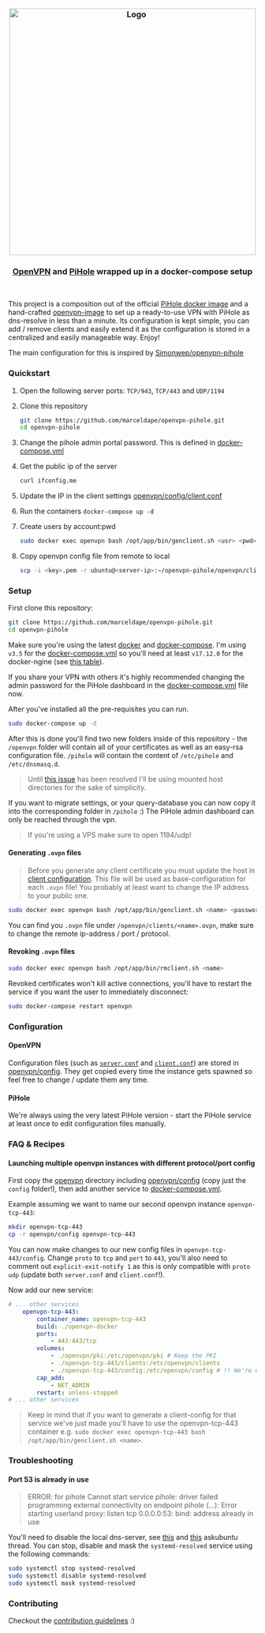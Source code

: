 <h3 align="center">
    <img src="https://user-images.githubusercontent.com/30767528/91841822-4a3a5900-ec53-11ea-92fe-4bde2acccac4.png" alt="Logo" width="500">
</h3>

<h3 align="center">
    <a href="https://openvpn.net">OpenVPN</a> and <a href="https://pi-hole.net">PiHole</a> wrapped up in a docker-compose setup
</h3>

<br/>


This project is a composition out of the official [PiHole docker image](https://github.com/pi-hole/docker-pi-hole) and a hand-crafted [openvpn-image](openvpn-docker) to set up a ready-to-use
VPN with PiHole as dns-resolve in less than a minute. Its configuration is kept simple, you can add / remove clients and easily extend it as the configuration is stored in a centralized and easily manageable way.
Enjoy!

The main configuration for this is inspired by [Simonwep/openvpn-pihole](https://github.com/Simonwep/openvpn-pihole)

### Quickstart
 1) Open the following server ports: `TCP/943`, `TCP/443` and `UDP/1194`
 2) Clone this repository 
    ```sh
    git clone https://github.com/marceldape/openvpn-pihole.git
    cd openvpn-pihole
    ```
 3) Change the pihole admin portal password. This is defined in [docker-compose.yml](https://github.com/marceldape/openvpn-pihole/blob/master/docker-compose.yml#L38)
 4) Get the public ip of the server 
     ```sh
    curl ifconfig.me
    ```
 5) Update the IP in the client settings   [openvpn/config/client.conf](https://github.com/marceldape/openvpn-pihole/blob/master/openvpn/config/client.conf#L4)
    
 6) Run the containers `docker-compose up -d`
 
 7) Create users by account:pwd
      ```sh
    sudo docker exec openvpn bash /opt/app/bin/genclient.sh <usr> <pwd>
    ```
 8) Copy openvpn config file from remote to local
       ```sh
    scp -i <key>.pem -r ubuntu@<server-ip>:~/openvpn-pihole/openvpn/clients/*.ovpn .
    ```

 
### Setup

First clone this repository:

```sh
git clone https://github.com/marceldape/openvpn-pihole.git
cd openvpn-pihole
```

Make sure you're using the latest [docker](https://docs.docker.com/get-docker/) and [docker-compose](https://docs.docker.com/compose/install/).
I'm using `v3.5` for the [docker-compose.yml](docker-compose.yml) so you'll need at least `v17.12.0` for the docker-ngine (see [this table](https://docs.docker.com/compose/compose-file/#compose-and-docker-compatibility-matrix)).

If you share your VPN with others it's highly recommended changing the admin password for the PiHole dashboard in the [docker-compose.yml](docker-compose.yml) file now.

After you've installed all the pre-requisites you can run.
```sh
sudo docker-compose up -d
```

After this is done you'll find two new folders inside of this repository - the `/openvpn` folder will contain all of your certificates as well as an easy-rsa configuration file.
`/pihole` will contain the content of `/etc/pihole` and `/etc/dnsmasq.d`.

> Until [this issue](https://github.com/moby/moby/issues/32582) has been resolved I'll be using mounted host directories for the sake of simplicity.

If you want to migrate settings, or your query-database you can now copy it into the corresponding folder in `/pihole` :)
The PiHole admin dashboard can only be reached through the vpn.

> If you're using a VPS make sure to open 1194/udp!

#### Generating `.ovpn` files

> Before you generate any client certificate you must update the host in [client configuration](openvpn/config/client.conf).
> This file will be used as base-configuration for each `.ovpn` file! You probably at least want to change the IP address to your public one.

```sh
sudo docker exec openvpn bash /opt/app/bin/genclient.sh <name> <password?>
```

You can find you `.ovpn` file under `/openvpn/clients/<name>.ovpn`, make sure to change the remote ip-address / port / protocol.

#### Revoking `.ovpn` files

```sh
sudo docker exec openvpn bash /opt/app/bin/rmclient.sh <name>
```

Revoked certificates won't kill active connections, you'll have to restart the service if you want the user to immediately disconnect:
```sh
sudo docker-compose restart openvpn
```


### Configuration

#### OpenVPN
Configuration files (such as [`server.conf`](openvpn/config/server.conf) and [`client.conf`](openvpn/config/client.conf)) are stored in [openvpn/config](openvpn/config).
They get copied every time the instance gets spawned so feel free to change / update them any time.

#### PiHole
We're always using the very latest PiHole version - start the PiHole service at least once to edit configuration files manually.


### FAQ & Recipes

#### Launching multiple openvpn instances with different protocol/port config
First copy the [openvpn](openvpn) directory including [openvpn/config](openvpn/config) (copy just the `config` folder!), then add another service to [docker-compose.yml](docker-compose.yml).

Example assuming we want to name our second openvpn instance `openvpn-tcp-443`:
```sh
mkdir openvpn-tcp-443
cp -r openvpn/config openvpn-tcp-443
```

You can now make changes to our new config files in `openvpn-tcp-443/config`. Change `proto` to `tcp` and `port` to `443`,
you'll also need to comment out `explicit-exit-notify 1` as this is only compatible with `proto udp` (update both `server.conf` and `client.conf`!).

Now add our new service:
```yaml
# ... other services
    openvpn-tcp-443:
        container_name: openvpn-tcp-443
        build: ./openvpn-docker
        ports:
            - 443:443/tcp
        volumes:
            - ./openvpn/pki:/etc/openvpn/pki # Keep the PKI
            - ./openvpn-tcp-443/clients:/etc/openvpn/clients
            - ./openvpn-tcp-443/config:/etc/openvpn/config # !! We're using our second configuraion
        cap_add:
            - NET_ADMIN
        restart: unless-stopped
# ... other services
```

> Keep in mind that if you want to generate a client-config for that service  we've just made you'll
> have to use the openvpn-tcp-443 container e.g. `sudo docker exec openvpn-tcp-443 bash /opt/app/bin/genclient.sh <name>`.

### Troubleshooting

#### Port 53 is already in use

> ERROR: for pihole  Cannot start service pihole: driver failed programming external connectivity on endpoint pihole (...): Error starting userland proxy: listen tcp 0.0.0.0:53: bind: address already in use

You'll need to disable the local dns-server, see [this](https://askubuntu.com/questions/907246/how-to-disable-systemd-resolved-in-ubuntu) and [this](https://askubuntu.com/questions/191226/dnsmasq-failed-to-create-listening-socket-for-port-53-address-already-in-use) askubuntu thread.
You can stop, disable and mask the `systemd-resolved` service using the following commands:
```sh
sudo systemctl stop systemd-resolved
sudo systemctl disable systemd-resolved
sudo systemctl mask systemd-resolved
```

### Contributing

Checkout the [contribution guidelines](.github/CONTRIBUTING.md) :)
